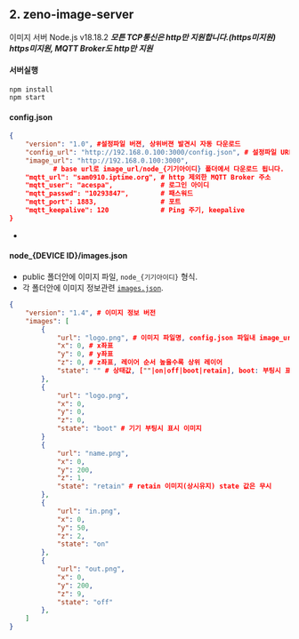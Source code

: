 ## 2. zeno-image-server
이미지 서버 Node.js v18.18.2
***모튼 TCP통신은 http만 지원합니다.(https미지원)***
***https미지원, MQTT Broker도 http만 지원***
#### 서버실행
```
npm install
npm start
```
#### config.json
```json
{
    "version": "1.0", #설정파일 버젼, 상위버젼 발견시 자동 다운로드
    "config_url": "http://192.168.0.100:3000/config.json", # 설정파일 URL
    "image_url": "http://192.168.0.100:3000", 
           # base url로 image_url/node_{기기아이디} 폴더에서 다운로드 됩니다.
    "mqtt_url": "sam0910.iptime.org", # http 제외한 MQTT Broker 주소
    "mqtt_user": "acespa",            # 로그인 아이디
    "mqtt_passwd": "10293847",        # 패스워드
    "mqtt_port": 1883,                # 포트
    "mqtt_keepalive": 120             # Ping 주기, keepalive
}
```
- 

#### node_{DEVICE ID}/images.json
- public 폴더안에 이미지 파일, `node_{기기아이디}` 형식.
- 각 폴더안에 이미지 정보관련 [`images.json`](./public/node_0/images.json).
```json
{
    "version": "1.4", # 이미지 정보 버전
    "images": [
        {
            "url": "logo.png", # 이미지 파일명, config.json 파일내 image_url을 기준으로 함.
            "x": 0, # x좌표
            "y": 0, # y좌표
            "z": 0, # z좌표, 레이어 순서 높을수록 상위 레이어
            "state": "" # 상태값, [""|on|off|boot|retain], boot: 부팅시 표시 이미지
        },
        {
            "url": "logo.png",
            "x": 0,
            "y": 0,
            "z": 0,
            "state": "boot" # 기기 부팅시 표시 이미지
        }
        {
            "url": "name.png",
            "x": 0,
            "y": 200,
            "z": 1,
            "state": "retain" # retain 이미지(상시유지) state 값은 무시
        },
        {
            "url": "in.png",
            "x": 0,
            "y": 50,
            "z": 2,
            "state": "on"
        },
        {
            "url": "out.png",
            "x": 0,
            "y": 200,
            "z": 9,
            "state": "off"
        }, 
    ]
}
```
